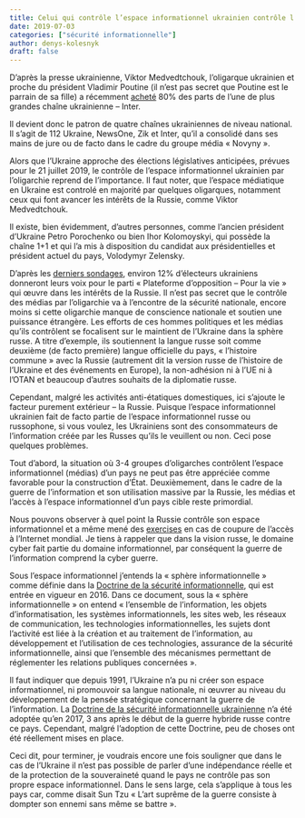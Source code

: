 ```yaml
---
title: Celui qui contrôle l’espace informationnel ukrainien contrôle l’Ukraine
date: 2019-07-03
categories: ["sécurité informationnelle"]
author: denys-kolesnyk
draft: false
---
```


D’après la presse ukrainienne, Viktor Medvedtchouk, l’oligarque ukrainien et proche du président Vladimir Poutine (il n’est pas secret que Poutine est le parrain de sa fille) a récemment [acheté](https://www.unian.ua/politics/10601289-zmi-medvedchuk-pridbav-80-akciy-kanalu-inter.html) 80% des parts de l’une de plus grandes chaîne ukrainienne – Inter.

Il devient donc le patron de quatre chaînes ukrainiennes de niveau national. Il s’agit de 112 Ukraine, NewsOne, Zik et Inter, qu’il a consolidé dans ses mains de jure ou de facto dans le cadre du groupe média « Novyny ».

Alors que l’Ukraine approche des élections législatives anticipées, prévues pour le 21 juillet 2019, le contrôle de l’espace informationnel ukrainien par l’oligarchie reprend de l’importance. Il faut noter, que l’espace médiatique en Ukraine est controlé en majorité par quelques oligarques, notamment ceux qui font avancer les intérêts de la Russie, comme Viktor Medvedtchouk.

Il existe, bien évidemment, d’autres personnes, comme l’ancien président d’Ukraine Petro Porochenko ou bien Ihor Kolomoyskyi, qui possède la chaîne 1+1 et qui l’a mis à disposition du candidat aux présidentielles et président actuel du pays, Volodymyr Zelensky.

D’après les [derniers sondages](https://www.rbc.ua/ukr/news/kakie-partii-prohodyat-parlament-reyting-1558439341.html), environ 12% d’électeurs ukrainiens donneront leurs voix pour le parti « Plateforme d’opposition – Pour la vie » qui œuvre dans les intérêts de la Russie. Il n’est pas secret que le contrôle des médias par l’oligarchie va à l’encontre de la sécurité nationale, encore moins si cette oligarchie manque de conscience nationale et soutien une puissance étrangère. Les efforts de ces hommes politiques et les médias qu’ils contrôlent se focalisent sur le maintient de l’Ukraine dans la sphère russe. A titre d’exemple, ils soutiennent la langue russe soit comme deuxième (de facto première) langue officielle du pays, « l’histoire commune » avec la Russie (autrement dit la version russe de l’histoire de l’Ukraine et des événements en Europe), la non-adhésion ni à l’UE ni à l’OTAN et beaucoup d’autres souhaits de la diplomatie russe.

Cependant, malgré les activités anti-étatiques domestiques, ici s’ajoute le facteur purement extérieur – la Russie. Puisque l’espace informationnel ukrainien fait de facto partie de l’espace informationnel russe ou russophone, si vous voulez, les Ukrainiens sont des consommateurs de l’information créée par les Russes qu’ils le veuillent ou non. Ceci pose quelques problèmes.

Tout d’abord, la situation où 3-4 groupes d’oligarches contrôlent l’espace informationnel (médias) d’un pays ne peut pas être appréciée comme favorable pour la construction d’État. Deuxièmement, dans le cadre de la guerre de l’information et son utilisation massive par la Russie, les médias et l’accès à l’espace informationnel d’un pays cible reste primordial.

Nous pouvons observer à quel point la Russie contrôle son espace informationnel et a même mené des [exercises](https://www.newsweek.com/russia-prepares-cyberwar-cutting-domestic-internet-world-wide-web-1326963) en cas de coupure de l’accès à l’Internet mondial. Je tiens à rappeler que dans la vision russe, le domaine cyber fait partie du domaine informationnel, par conséquent la guerre de l’information comprend la cyber guerre.

Sous l’espace informationnel j’entends la « sphère informationnelle » comme définie dans la [Doctrine de la sécurité informationnelle](https://rg.ru/2016/12/06/doktrina-infobezobasnost-site-dok.html), qui est entrée en vigueur en 2016. Dans ce document, sous la « sphère informationnelle » on entend « l’ensemble de l’information, les objets d’informatisation, les systèmes informationnels, les sites web, les réseaux de communication, les technologies informationnelles, les sujets dont l’activité est liée à la création et au traitement de l’information, au développement et l’utilisation de ces technologies, assurance de la sécurité informationnelle, ainsi que l’ensemble des mécanismes permettant de réglementer les relations publiques concernées ».

Il faut indiquer que depuis 1991, l’Ukraine n’a pu ni créer son espace informationnel, ni promouvoir sa langue nationale, ni œuvrer au niveau du développement de la pensée stratégique concernant la guerre de l’information. La [Doctrine de la sécurité informationnelle ukrainienne](https://www.president.gov.ua/documents/472017-21374) n’a été adoptée qu’en 2017, 3 ans après le début de la guerre hybride russe contre ce pays. Cependant, malgré l’adoption de cette Doctrine, peu de choses ont été réellement mises en place.

Ceci dit, pour terminer, je voudrais encore une fois souligner que dans le cas de l’Ukraine il n’est pas possible de parler d’une indépendance réelle et de la protection de la souveraineté quand le pays ne contrôle pas son propre espace informationnel. Dans le sens large, cela s’applique à tous les pays car, comme disait Sun Tzu « L’art suprême de la guerre consiste à dompter son ennemi sans même se battre ».